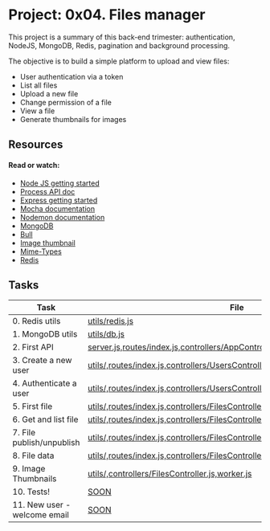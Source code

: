 # Project: 0x04. Files manager

This project is a summary of this back-end trimester: authentication, NodeJS, MongoDB, Redis, pagination and background processing.

The objective is to build a simple platform to upload and view files:

- User authentication via a token
- List all files
- Upload a new file
- Change permission of a file
- View a file
- Generate thumbnails for images

## Resources

#### Read or watch:

- [Node JS getting started](https://intranet.alxswe.com/rltoken/buFPHJYnZjtOrTd610j6Og)
- [Process API doc](https://intranet.alxswe.com/rltoken/uYPplj2cPK8pcP0LtV6RuA)
- [Express getting started](https://intranet.alxswe.com/rltoken/SujfeWKCWmUMomfETjETEg)
- [Mocha documentation](https://intranet.alxswe.com/rltoken/FzEwplmoZiyGvkgKllZNJw)
- [Nodemon documentation](https://intranet.alxswe.com/rltoken/pdNNTX0OLugbhxvP3sLgOw)
- [MongoDB](https://intranet.alxswe.com/rltoken/g1x7y_3GskzVAJBTXcSjmA)
- [Bull](https://intranet.alxswe.com/rltoken/NkHBpGrxnd0sK_fDPMbihg)
- [Image thumbnail](https://intranet.alxswe.com/rltoken/KX6cck2nyLpQOTDMLcwxLg)
- [Mime-Types](https://intranet.alxswe.com/rltoken/j9B0Kc-4HDKLUe88ShbOjQ)
- [Redis](https://intranet.alxswe.com/rltoken/nqwKRszO8Tkj_ZWW1EFwGw)

## Tasks

| Task                         | File                                                                                                                                                                         |
| ---------------------------- | ---------------------------------------------------------------------------------------------------------------------------------------------------------------------------- |
| 0. Redis utils               | [utils/redis.js](./utils/redis.js)                                                                                                                                           |
| 1. MongoDB utils             | [utils/db.js](./utils/db.js)                                                                                                                                                 |
| 2. First API                 | [server.js,routes/index.js,controllers/AppController.js](./server.js,./routes/index.js,controllers/AppController)                                                            |
| 3. Create a new user         | [utils/,routes/index.js,controllers/UsersController.js](./utils/,routes/index.js,controllers/UsersController.js)                                                             |
| 4. Authenticate a user       | [utils/,routes/index.js,controllers/UsersController.js,controllers/AuthController.js](./utils/,routes/index.js,controllers/UsersController.js,controllers/AuthController.js) |
| 5. First file                | [utils/,routes/index.js,controllers/FilesController.js](./utils/,routes/index.js,controllers/FilesController.js)                                                             |
| 6. Get and list file         | [utils/,routes/index.js,controllers/FilesController.js](./utils/,routes/index.js,controllers/FilesController.js)                                                             |
| 7. File publish/unpublish    | [utils/,routes/index.js,controllers/FilesController.js](./utils/,routes/index.js,controllers/FilesController.js)                                                             |
| 8. File data                 | [utils/,routes/index.js,controllers/FilesController.js](./utils/,routes/index.js,controllers/FilesController.js)                                                             |
| 9. Image Thumbnails          | [utils/,controllers/FilesController.js,worker.js](./utils/,controllers/FilesController.js,worker.js)                                                                         |
| 10. Tests!                   | [SOON](./)                                                                                                                                                                   |
| 11. New user - welcome email | [SOON](./)                                                                                                                                                                   |
